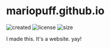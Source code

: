 # mariopuff.github.io
![created](https://img.shields.io/github/created-at/mariopuff/mariopuff.github.io?style=flat&logo=github&logoColor=white&logoSize=auto&label=created&labelColor=black&color=%2318848e)
![license](https://img.shields.io/github/license/mariopuff/mariopuff.github.io?labelColor=black
)
![size](https://img.shields.io/github/repo-size/mariopuff/mariopuff.github.io?label=size&labelColor=black
)

I made this. It's a website.
yay!
